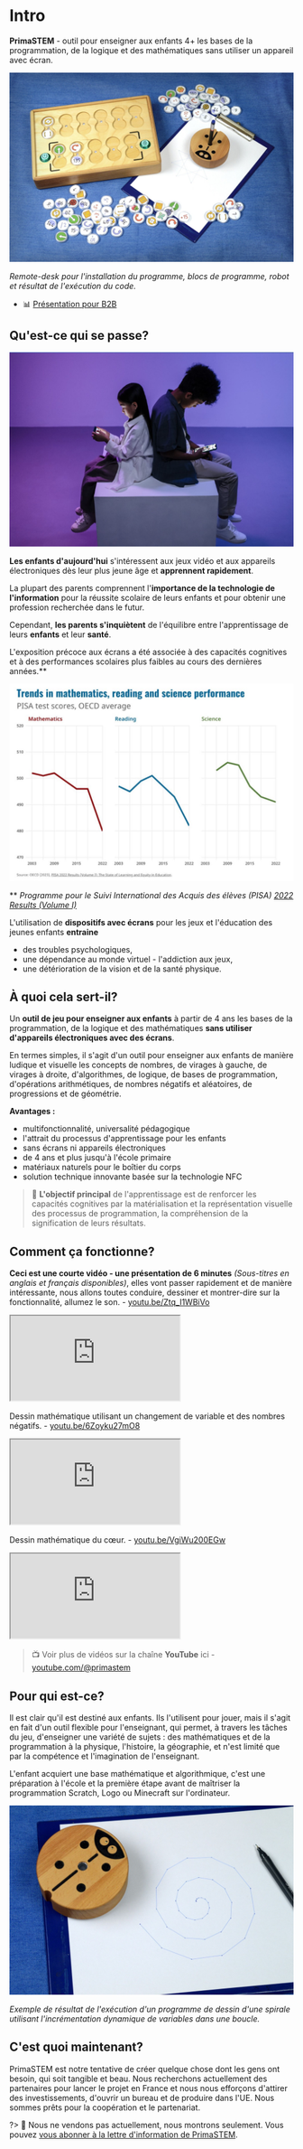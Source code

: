 # Intro

**PrimaSTEM** - outil pour enseigner aux enfants 4+ les bases de la programmation, de la logique et des mathématiques sans utiliser un appareil avec écran.

![PrimaSTEM](images/main.jpeg)

*Remote-desk pour l'installation du programme, blocs de programme, robot et résultat de l'exécution du code.*

- 📊 [Présentation pour B2B](https://pitch.com/v/primastem_b2b_fr-w5yrm2)

## Qu'est-ce qui se passe?

![kids](images/kids.png)

**Les enfants d'aujourd'hui** s'intéressent aux jeux vidéo et aux appareils électroniques dès leur plus jeune âge et **apprennent rapidement**.

La plupart des parents comprennent l'**importance de la technologie de l'information** pour la réussite scolaire de leurs enfants et pour obtenir une profession recherchée dans le futur.

Cependant, **les parents s'inquiètent** de l'équilibre entre l'apprentissage de leurs **enfants** et leur **santé**.

L'exposition précoce aux écrans a été associée à des capacités cognitives et à des performances scolaires plus faibles au cours des dernières années.**

![graph](images/graph.jpg)

** *Programme pour le Suivi International des Acquis des élèves (PISA) [2022 Results (Volume I)](https://www.oecd-ilibrary.org/education/pisa-2022-results-volume-i_53f23881-en)*

L'utilisation de **dispositifs avec écrans** pour les jeux et l'éducation des jeunes enfants **entraine**

- des troubles psychologiques,
- une dépendance au monde virtuel - l'addiction aux jeux,
- une détérioration de la vision et de la santé physique.

## À quoi cela sert-il?

Un **outil de jeu pour enseigner aux enfants** à partir de 4 ans les bases de la programmation, de la logique et des mathématiques **sans utiliser d'appareils électroniques avec des écrans**.

En termes simples, il s'agit d'un outil pour enseigner aux enfants de manière ludique et visuelle les concepts de nombres, de virages à gauche, de virages à droite, d'algorithmes, de logique, de bases de programmation, d'opérations arithmétiques, de nombres négatifs et aléatoires, de progressions et de géométrie.

**Avantages :**

- multifonctionnalité, universalité pédagogique
- l'attrait du processus d'apprentissage pour les enfants
- sans écrans ni appareils électroniques
- de 4 ans et plus jusqu'à l'école primaire
- matériaux naturels pour le boîtier du corps
- solution technique innovante basée sur la technologie NFC


> 🎯 **L'objectif principal** de l'apprentissage est de renforcer les capacités cognitives par la matérialisation et la représentation visuelle des processus de programmation, la compréhension de la signification de leurs résultats.


## Comment ça fonctionne?

**Ceci est une courte vidéo - une présentation de 6 minutes** *(Sous-titres en anglais et français disponibles)*, elles vont passer rapidement et de manière intéressante, nous allons toutes conduire, dessiner et montrer-dire sur la fonctionnalité, allumez le son. - [youtu.be/Ztq_I1WBiVo](https://youtu.be/Ztq_I1WBiVo)

<iframe src="https://www.youtube.com/embed/Ztq_I1WBiVo?si=ZNSLpsCC8WlPB671" title="YouTube video player" frameborder="1" allow="accelerometer; autoplay; clipboard-write; encrypted-media; gyroscope; picture-in-picture; web-share" referrerpolicy="strict-origin-when-cross-origin" allowfullscreen></iframe>

Dessin mathématique utilisant un changement de variable et des nombres négatifs. - [youtu.be/6Zoyku27mO8](https://youtu.be/6Zoyku27mO8) 

<iframe src="https://www.youtube.com/embed/6Zoyku27mO8?si=WYYMKyV7d768DI-D" title="YouTube video player" frameborder="1" allow="accelerometer; autoplay; clipboard-write; encrypted-media; gyroscope; picture-in-picture; web-share" referrerpolicy="strict-origin-when-cross-origin" allowfullscreen></iframe>

Dessin mathématique du cœur. - [youtu.be/VgiWu200EGw](https://youtu.be/VgiWu200EGw) 

<iframe src="https://www.youtube.com/embed/VgiWu200EGw?si=EiQKbP0egmZ2aXCa" title="YouTube video player" frameborder="1" allow="accelerometer; autoplay; clipboard-write; encrypted-media; gyroscope; picture-in-picture; web-share" referrerpolicy="strict-origin-when-cross-origin" allowfullscreen></iframe>

> 📺  Voir plus de vidéos sur la chaîne **YouTube** ici -  [youtube.com/@primastem](https://www.youtube.com/@primastem)

## Pour qui est-ce?

Il est clair qu'il est destiné aux enfants. Ils l'utilisent pour jouer, mais il s'agit en fait d'un outil flexible pour l'enseignant, qui permet, à travers les tâches du jeu, d'enseigner une variété de sujets : des mathématiques et de la programmation à la physique, l'histoire, la géographie, et n'est limité que par la compétence et l'imagination de l'enseignant. 

L'enfant acquiert une base mathématique et algorithmique, c'est une préparation à l'école et la première étape avant de maîtriser la programmation Scratch, Logo ou Minecraft sur l'ordinateur.

![Spirale](images/robot_spiral.jpeg)

*Exemple de résultat de l'exécution d'un programme de dessin d'une spirale utilisant l'incrémentation dynamique de variables dans une boucle.*

## C'est quoi maintenant?

PrimaSTEM est notre tentative de créer quelque chose dont les gens ont besoin, qui soit tangible et beau.
Nous recherchons actuellement des partenaires pour lancer le projet en France et nous nous efforçons d'attirer des investissements, d'ouvrir un bureau et de produire dans l'UE. Nous sommes prêts pour la coopération et le partenariat.

?> 🐞 Nous ne vendons pas actuellement, nous montrons seulement. Vous pouvez [vous abonner à la lettre d'information de PrimaSTEM](https://forms.gle/vfJXhBomVXXAAp8C7).